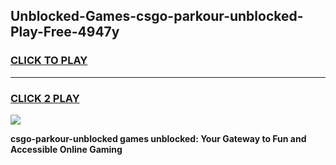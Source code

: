
## Unblocked-Games-csgo-parkour-unblocked-Play-Free-4947y
<h3>
<a href="https://premium76.site?title=csgo-parkour-unblocked&ref=20M">CLICK TO PLAY</a></h3>
<hr>

<h3>
<a href="https://premium76.site?title=csgo-parkour-unblocked&ref=20M">CLICK 2 PLAY</a>
  
</h3>

<a href="https://premium76.site?title=csgo-parkour-unblocked&ref=19M"><img src="https://clearcache.store/games.png"></a>


**csgo-parkour-unblocked games unblocked: Your Gateway to Fun and Accessible Online Gaming**
